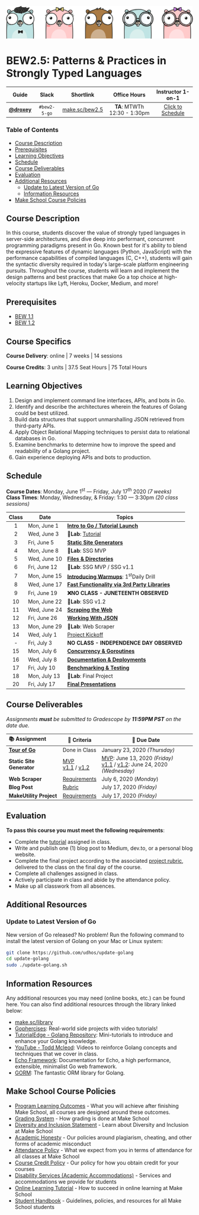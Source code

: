 ![](https://raw.githubusercontent.com/ashleymcnamara/gophers/master/GOPHER_AVATARS.jpg)

# BEW2.5: Patterns & Practices in Strongly Typed Languages

|                  Guide                   |    Slack     | Shortlink | Office Hours | Instructor 1-on-1 |
| :--------------------------------------: | :----------: | :--------------------------------------: | :-----------------------------------------------: |  :----------: |
| [**@droxey**](https://github.com/droxey) | `#bew2-5-go` | [make.sc/bew2.5](https://make.sc/bew2.5) | **TA**: MTWTh 12:30 - 1:30pm |  [Click to Schedule](https://make.sc/codewithdani) |

<!-- omit in toc -->
### Table of Contents

- [Course Description](#course-description)
- [Prerequisites](#prerequisites)
- [Learning Objectives](#learning-objectives)
- [Schedule](#schedule)
- [Course Deliverables](#course-deliverables)
- [Evaluation](#evaluation)
- [Additional Resources](#additional-resources)
  - [Update to Latest Version of Go](#update-to-latest-version-of-go)
  - [Information Resources](#information-resources)
- [Make School Course Policies](#make-school-course-policies)

## Course Description

In this course, students discover the value of strongly typed languages in server-side architectures, and dive deep into performant, concurrent programming paradigms present in Go. Known best for it's ability to blend the expressive features of dynamic languages (Python, JavaScript) with the performance capabilities of compiled languages (C, C++), students will gain the syntactic diversity required in today's large-scale platform engineering pursuits. Throughout the course, students will learn and implement the design patterns and best practices that make Go a top choice at high-velocity startups like Lyft, Heroku, Docker, Medium, and more!

## Prerequisites

- [BEW 1.1](https://make.sc/bew1.1)
- [BEW 1.2](https://make.sc/bew1.2)

## Course Specifics

**Course Delivery**: online | 7 weeks | 14 sessions

**Course Credits**: 3 units | 37.5 Seat Hours | 75 Total Hours

## Learning Objectives

1. Design and implement command line interfaces, APIs, and bots in Go.
2. Identify and describe the architectures wherein the features of Golang could be best utilized.
3. Build data structures that support unmarshalling JSON retrieved from third-party APIs.
4. Apply Object Relational Mapping techniques to persist data to relational databases in Go.
5. Examine benchmarks to determine how to improve the speed and readability of a Golang project.
6. Gain experience deploying APIs and bots to production.

## Schedule

**Course Dates**: Monday, June 1<sup>st</sup> &mdash; Friday, July 17<sup>th</sup> 2020 _(7 weeks)_<br>
**Class Times**: Monday, Wednesday, & Friday: 1:30 &mdash; 3:30pm _(20 class sessions)_

| Class | Date         | Topics                                                                    |
|:-----:|------------|---------------------------------------------------------------------------|
| 1     | Mon, June 1  | [**Intro to Go / Tutorial Launch**](https://tour.golang.org)                  |
| 2     | Wed, June 3  | 🔬**Lab**: [Tutorial](https://tour.golang.org)                  |
| 3     | Fri, June 5  | **[Static Site Generators](Lessons/SSGProject.md)**                       |
| 4     | Mon, June 8  | 🔬**Lab**: SSG MVP                                                        |
| 5     | Wed, June 10 | **[Files & Directories](Lessons/FilesDirectories.md)**                    |
| 6     | Fri, June 12 | 🔬**Lab**: SSG MVP / SSG v1.1                                             |
| 7     | Mon, June 15 | **[Introducing Warmups](Lessons/WarmUps.md)**: 1<sup>st</sup>Daily Drill |
| 8     | Wed, June 17 | **[Fast Functionality via 3rd Party Libraries](Lessons/3rdPartyLibs.md)**                                                       |
| 9     | Fri, June 19 | **❌NO CLASS - JUNETEENTH OBSERVED** |
| 10    | Mon, June 22 |🔬**Lab**: SSG v1.2 |
| 11    | Wed, June 24 | **[Scraping the Web](Lessons/WebScraping.md)**|
| 12    | Fri, June 26 |**[Working With JSON](Lessons/JSON.md)**  |
| 13    | Mon, June 29 |🔬**Lab**: Web Scraper   |
| 14    | Wed, July 1  | [Project Kickoff](Project/MakeUtility.md) |
| -     | Fri, July 3  | **NO CLASS - INDEPENDENCE DAY OBSERVED**                                  |
| 15    | Mon, July 6  | **[Concurrency & Goroutines](Lessons/Lesson07.md)**                       |
| 16    | Wed, July 8  | **[Documentation & Deployments](Lessons/DocsDeploy.md)**                  |
| 17    | Fri, July 10 | **[Benchmarking & Testing](Lessons/Lesson09.md)**                         |
| 18    | Mon, July 13 | 🔬**Lab**: Final Project                                                  |
| 20    | Fri, July 17 | [**Final Presentations**](Project/MakeUtility.md)                             |

## Course Deliverables

*Assignments **must** be submitted to Gradescope by **11:59PM PST** on the date due.*

| 📚   Assignment                                      | 🔗   Criteria                                                 | 📆   Due Date                                                 |
| :-------------------------------------------------- | ------------------------------------------------------------ | ------------------------------------------------------------ |
| **[Tour of Go](https://tour.golang.org/welcome/1)** | Done in Class                                                | January 23, 2020 *(Thursday)*                                |
| **Static Site Generator** | [MVP](https://github.com/Make-School-Labs/makesite#mvp)  <br />[v1.1](https://github.com/Make-School-Labs/makesite#v1.1) / [v1.2](https://github.com/Make-School-Labs/makesite#v1.2) | <u>MVP</u>: June 13, 2020 *(Friday)*<br /><u>v1.1</u> / <u>v1.2</u>: June 24, 2020 *(Wednesday)* |
| **Web Scraper** |   [Requirements](https://make.sc/makescraper) |  July 6, 2020 (*Monday*) |
| **Blog Post** | [Rubric](https://docs.google.com/document/d/1T1oqHFoRo0kl7mPUTFupmsoEkLYltKsVgtqyGKDaCgY/edit) | July 17, 2020 *(Friday)* |
| **MakeUtility Project** | [Requirements](https://make.sc/makeutility) |  July 17, 2020 *(Friday)* |

## Evaluation

**To pass this course you must meet the following requirements**:

- Complete the [tutorial](https://tour.golang.org) assigned in class.
- Write and publish one (1) blog post to Medium, dev.to, or a personal blog website.
- Complete the final project according to the associated [project rubric](Project/MakeUtility.md), delivered to the class on the final day of the course.
- Complete all challenges assigned in class.
- Actively participate in class and abide by the attendance policy.
- Make up all classwork from all absences.

## Additional Resources

### Update to Latest Version of Go

New version of Go released? No problem! Run the following command to install the latest version of Golang on your Mac or Linux system:

```bash
git clone https://github.com/udhos/update-golang
cd update-golang
sudo ./update-golang.sh
```

## Information Resources

Any additional resources you may need (online books, etc.) can be found here. You can also find additional resources through the library linked below:

- [make.sc/library](http://make.sc/library)
- [Gophercises](https://gophercises.com/): Real-world side projects with video tutorials!
- [TutorialEdge - Golang Repository](https://github.com/elliotforbes/tutorialedge-v2/tree/master/content/golang): Mini-tutorials to introduce and enhance your Golang knowledge.
- [YouTube - Todd Mcleod](https://www.youtube.com/user/toddmcleod/playlists): Videos to reinforce Golang concepts and techniques that we cover in class.
- [Echo Framework](https://echo.labstack.com/guide): Documentation for Echo, a high performance, extensible, minimalist Go web framework.
- [GORM](http://doc.gorm.io/#): The fantastic ORM library for Golang.

## Make School Course Policies

- [Program Learning Outcomes](https://make.sc/program-learning-outcomes) - What you will achieve after finishing Make School, all courses are designed around these outcomes.
- [Grading System](https://make.sc/grading-system) - How grading is done at Make School
- [Diversity and Inclusion Statement](https://make.sc/diversity-and-inclusion-statement) - Learn about Diversity and Inclusion at Make School
- [Academic Honesty](https://make.sc/academic-honesty-policy) - Our policies around plagiarism, cheating, and other forms of academic misconduct
- [Attendance Policy](https://make.sc/attendance-policy) - What we expect from you in terms of attendance for all classes at Make School
- [Course Credit Policy](https://make.sc/course-credit-policy) - Our policy for how you obtain credit for your courses
- [Disability Services (Academic Accommodations)](https://make.sc/disability-services) - Services and accommodations we provide for students
- [Online Learning Tutorial](https://make.sc/online-learning-tutorial) - How to succeed in online learning at Make School
- [Student Handbook](https://make.sc/student-handbook) - Guidelines, policies, and resources for all Make School students

